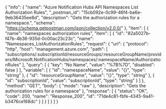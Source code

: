 {
  "info": {
    "name": "Azure Notification Hubs API Namespaces List Authorization Rules",
    "_postman_id": "15cb092e-0c99-46f4-ba6e-9eb36435ee8d",
    "description": "Gets the authorization rules for a namespace.",
    "schema": "https://schema.getpostman.com/json/collection/v2.0.0/"
  },
  "item": [
    {
      "name": "namespaces authorization rules",
      "item": [
        {
          "id": "82a5027b-f47b-4b36-935d-0c00ac23c23c",
          "name": "Namespaces_ListAuthorizationRules",
          "request": {
            "url": {
              "protocol": "http",
              "host": "management.azure.com",
              "path": [
                "subscriptions/:subscriptionId/resourceGroups/:resourceGroupName/providers/Microsoft.NotificationHubs/namespaces/:namespaceName/AuthorizationRules"
              ],
              "query": [
                {
                  "key": "No Name",
                  "value": "%7B%7D",
                  "disabled": false
                }
              ],
              "variable": [
                {
                  "id": "namespaceName",
                  "value": "{}",
                  "type": "string"
                },
                {
                  "id": "resourceGroupName",
                  "value": "{}",
                  "type": "string"
                },
                {
                  "id": "subscriptionId",
                  "value": "subscriptionId",
                  "type": "string"
                }
              ]
            },
            "method": "GET",
            "body": {
              "mode": "raw"
            },
            "description": "Gets the authorization rules for a namespace"
          },
          "response": [
            {
              "status": "OK",
              "code": 200,
              "name": "Response_200",
              "id": "71de4c81-fbfe-4345-9a41-b3476ce168dc"
            }
          ]
        }
      ]
    }
  ]
}